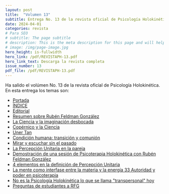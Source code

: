 ```yaml
---
layout: post
title:  "Volumen 13"
subtitle: Entrega No. 13 de la revista oficial de Psicología Holokinética
date: 2024-04-01
categories: revista
# Para SEO
# subtitle: The page subtitle
# description: This is the meta description for this page and will help it appear in search engines
# image: /img/page-image.jpg
hero_height: is-fullwidth
hero_link: /pdf/REVISTAPH-13.pdf
hero_link_text: Descarga la revista completa
issue_number: 13
pdf_file: /pdf/REVISTAPH-13.pdf
---
```


Ha salido el volúmen No. 13 de la revista oficial de Psicología Holokinética. 
En esta entrega los temas son:


- [Portada](/pdf/REVISTAPH-13.pdf#page=1)
- [ÍNDICE](/pdf/REVISTAPH-13.pdf#page=3)
- [Editorial](/pdf/REVISTAPH-13.pdf#page=4)
- [Resumen sobre Rubén Feldman González](/pdf/REVISTAPH-13.pdf#page=5)
- [La Ciencia y la imaginación desbocada](/pdf/REVISTAPH-13.pdf#page=7)
- [Copérnico y la Ciencia](/pdf/REVISTAPH-13.pdf#page=9)
- [Uner Tan](/pdf/REVISTAPH-13.pdf#page=10)
- [Condición humana: transición y comunión](/pdf/REVISTAPH-13.pdf#page=11)
- [Mirar y escuchar sin el pasado](/pdf/REVISTAPH-13.pdf#page=15)
- [La Percepción Unitaria en la pareja](/pdf/REVISTAPH-13.pdf#page=20)
- [Demostración de una sesión de Psicoterapia Holokinética con Rubén Feldman González](/pdf/REVISTAPH-13.pdf#page=27)
- [4 elementos en la definición de Percepción Unitaria](/pdf/REVISTAPH-13.pdf#page=34)
- [La mente como interfase entre la materia y la energía 33 Autoridad y poder en psicoterapia](/pdf/REVISTAPH-13.pdf#page=38)
- [No es la Psicología Holokinética lo que se llama "transpersonal" hoy](/pdf/REVISTAPH-13.pdf#page=39)
- [Preguntas de estudiantes a RFG](/pdf/REVISTAPH-13.pdf#page=40)
